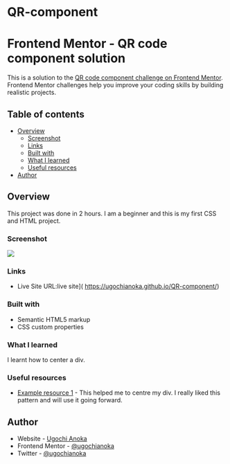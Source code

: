 # QR-component
# Frontend Mentor - QR code component solution

This is a solution to the [QR code component challenge on Frontend Mentor](https://www.frontendmentor.io/challenges/qr-code-component-iux_sIO_H). Frontend Mentor challenges help you improve your coding skills by building realistic projects. 

## Table of contents

- [Overview](#overview)
  - [Screenshot](#screenshot)
  - [Links](#links)
  - [Built with](#built-with)
  - [What I learned](#what-i-learned)
  - [Useful resources](#useful-resources)
- [Author](#author)

## Overview
This project was done in 2 hours. I am a beginner and this is my first CSS and HTML project.
### Screenshot
![](screenshot(1).png)
### Links
- Live Site URL:live site]( https://ugochianoka.github.io/QR-component/)
### Built with

- Semantic HTML5 markup
- CSS custom properties
### What I learned
I learnt how to center a div.
### Useful resources

- [Example resource 1](https://www.freecodecamp.org/news/css-vertical-align-how-to-center-a-div-text-or-an-image-example-code/) - This helped me to centre my div. I really liked this pattern and will use it going forward.
## Author

- Website - [Ugochi Anoka](https://www.your-site.com)
- Frontend Mentor - [@ugochianoka](https://www.frontendmentor.io/profile/ugochianoka)
- Twitter - [@ugochianoka](https://www.twitter.com/ugochianoka)
